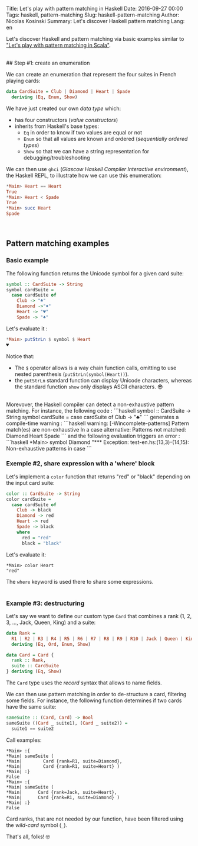 Title: Let's play with pattern matching in Haskell
Date: 2016-09-27 00:00
Tags: haskell, pattern-matching
Slug: haskell-pattern-matching
Author: Nicolas Kosinski
Summary: Let's discover Haskell pattern matching
Lang: en

Let's discover Haskell and pattern matching via basic examples similar to ["Let's play with pattern matching in Scala"](https://nicokosi.github.io/scala-pattern-matching-en.html).

<br/>
## Step #1: create an enumeration


We can create an enumeration that represent the four suites in French playing cards:

```haskell
data CardSuite = Club | Diamond | Heart | Spade
  deriving (Eq, Enum, Show)
```
We have just created our own _data type_ which:

* has four constructors (_value constructors_)
* inherits from Haskell's base types:
    * `Eq` in order to know if two values are equal or not
    * `Enum` so that all values are known and ordered (_sequentially ordered types_)
    * `Show` so that we can have a string representation for debugging/troubleshooting


We can then use `ghci` (_Glascow Haskell Compiler Interactive environment_), the Haskell REPL, to illustrate how we can use this enumeration:
```haskell
*Main> Heart == Heart
True
*Main> Heart < Spade
True
*Main> succ Heart
Spade
```

<br/>

## Pattern matching examples

### Basic example

The following function returns the Unicode symbol for a given card suite:
```haskell
symbol :: CardSuite -> String
symbol cardSuite =
  case cardSuite of
    Club -> "♣"
    Diamond ->"♦"
    Heart -> "♥"
    Spade -> "♠"
```
Let's evaluate it :
```haskell
*Main> putStrLn $ symbol $ Heart
♥
```

Notice that:

* The `$` operator allows is a way chain function calls, omitting to use nested parenthesis (`putStrLn(symbol(Heart))`).
* the `putStrLn` standard function can display Unicode characters, whereas the standard function `show` only displays ASCII characters. 😎

<br/>
Morevover, the Haskell compiler can detect a non-exhaustive pattern matching. For instance, the following code :
```haskell
symbol :: CardSuite -> String
symbol cardSuite =
  case cardSuite of
    Club -> "♣"
```
generates a compile-time warning :
```haskell
warning: [-Wincomplete-patterns]
    Pattern match(es) are non-exhaustive
    In a case alternative:
        Patterns not matched:
            Diamond
            Heart
            Spade
```
and the following evaluation triggers an error :
```haskell
*Main> symbol Diamond
"*** Exception: test-en.hs:(13,3)-(14,15): Non-exhaustive patterns in case
```

<br/>

### Exemple #2, share expression with a 'where' block

Let's implement a `color` function that returns "red" or "black" depending on the input card suite:

```haskell
color :: CardSuite -> String
color cardSuite =
  case cardSuite of
    Club -> black
    Diamond -> red
    Heart -> red
    Spade -> black
    where
      red = "red"
      black = "black"
```

Let's evaluate it:
```
*Main> color Heart
"red"
```

The `where` keyword is used there to share some expressions.
<br/>
<br/>

### Example #3: destructuring

Let's say we want to define our custom type `Card` that combines a rank (1, 2, 3, ..., Jack, Queen, King) and a suite:

```haskell
data Rank =
  R1 | R2 | R3 | R4 | R5 | R6 | R7 | R8 | R9 | R10 | Jack | Queen | King
  deriving (Eq, Ord, Enum, Show)

data Card = Card {
  rank :: Rank,
  suite :: CardSuite
} deriving (Eq, Show)
```
The `Card` type uses the _record_ syntax that allows to name fields.

We can then use pattern matching in order to de-structure a card, filtering some fields.
For instance, the following function determines if two cards have the same suite:

```haskell
sameSuite :: (Card, Card) -> Bool
sameSuite ((Card _ suite1), (Card _ suite2)) =
  suite1 == suite2
```

Call examples:
```
*Main> :{
*Main| sameSuite (
*Main|        Card {rank=R1, suite=Diamond},
*Main|        Card {rank=R1, suite=Heart} )
*Main| :}
False
*Main> :{
*Main| sameSuite (
*Main|      Card {rank=Jack, suite=Heart},
*Main|      Card {rank=R1, suite=Diamond} )
*Main| :}
False
```

Card ranks, that are not needed by our function, have been filtered using the _wild-card_ symbol (`_`).

That's all, folks! 🤓
